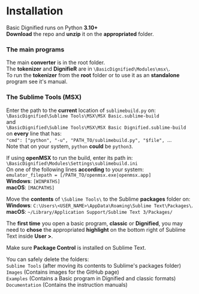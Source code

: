 # Installation    Basic Dignified runs on Python **3.10+**  **Download** the repo and **unzip** it on the **appropriated** folder.    ### The main programs    The main **converter** is in the root folder.  The **tokenizer** and **DignifieR** are in `\BasicDignified\Modules\msx\`.  To run the **tokenizer** from the **root** folder or to use it as an **standalone** program see it's manual.    ### The Sublime Tools (MSX)    Enter the path to the **current** location of `sublimebuild.py` on:  `\BasicDignified\Sublime Tools\MSX\MSX Basic.sublime-build`  and  `\BasicDignified\Sublime Tools\MSX\MSX Basic Dignified.sublime-build`  on **every** line that has:  `"cmd": ["python", "-u", "PATH_TO/sublimebuild.py", "$file", `...  Note that on your system, `python` **could** be `python3`.    If using **openMSX** to run the build, enter its path in:  `\BasicDignified\Modules\Settings\sublimebuild.ini`  On one of the following lines **according** to your system:  `emulator_filepath = [/PATH_TO/openmsx.exe|openmsx.app]`  **Windows**: `[WINPATHS]`  **macOS**: `[MACPATHS]`    Move the **contents** of `\Sublime Tools\` to the Sublime **packages** folder on:  **Windows**: `C:\Users\<USER_NAME>\AppData\Roaming\Sublime Text\Packages\`.  **macOS**: `~/Library/Application Support/Sublime Text 3/Packages/`    The **first time** you open a basic program, **classic** or **Dignified**, you may need to **chose** the appropriated **highlight** on the bottom right of Sublime Text inside **User >**.    Make sure **Package Control** is installed on Sublime Text.    You can safely delete the folders:  `Sublime Tools` (after moving its contents to Sublime's packages folder)  `Images` (Contains images for the GitHub page)  `Examples` (Contains a Basic program in Dignified and classic formats)  `Documentation` (Contains the instruction manuals)  <!--stackedit_data:  eyJoaXN0b3J5IjpbMTA2NzA4NDA5LC05NDExMzY1NzAsNzc1MT  kwMDEyLC03OTU2ODQ4MDcsLTEwNDY3MTYxMzQsLTE4MjA4NjU5  MzgsNDgwMTU2OTgsMjExMjk1ODAyMSwxMDAzODQzMzM1LDE4Mj  E5NjM0NTgsLTE0MjI5Njk1MzMsMTc4NjYwNDE3Nyw0MzAyMzMy  NDNdfQ==  -->  